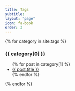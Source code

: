 ```yaml
---
title: Tags
subtitle: 
layout: "page"
icon: fa-book
order: 3
---
```

{% for category in site.tags %}
  <h3>{{ category[0] }}</h3>
  <ul>
    {% for post in category[1] %}
      <!-- <li><a>{{ post.title }}</a></li> -->
      <li><a href="{{ site.baseurl }}{{ post.url }}">{{ post.title }}</a></li>
    {% endfor %}
  </ul>
{% endfor %}